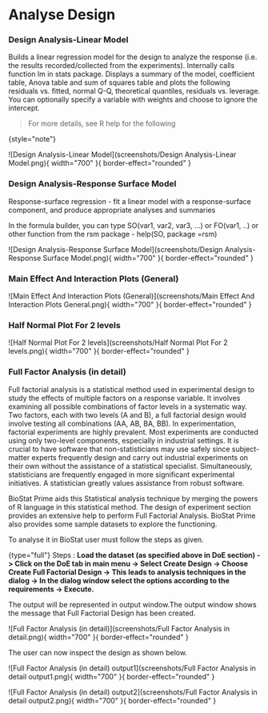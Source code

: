 # Analyse Design

### Design Analysis-Linear Model

Builds a linear regression model for the design to analyze the response (i.e. the results recorded/collected from the experiments). Internally calls function lm in stats package. Displays a summary of the model, coefficient table, Anova table and sum of squares table and plots the following residuals vs. fitted, normal Q-Q, theoretical quantiles, residuals vs. leverage. You can optionally specify a variable with weights and choose to ignore the intercept.

>For more details, see R help for the following
>
{style="note"}   


![Design Analysis-Linear Model](screenshots/Design Analysis-Linear Model.png){ width="700" }{ border-effect="rounded" }

### Design Analysis-Response Surface Model

Response-surface regression - fit a linear model with a response-surface component, and produce appropriate analyses and summaries

In the formula builder, you can type SO(var1, var2, var3, ...) or FO(var1, ..) or other function from the rsm package - help(SO, package =rsm)

![Design Analysis-Response Surface Model](screenshots/Design Analysis-Response Surface Model.png){ width="700" }{ border-effect="rounded" }

### Main Effect And Interaction Plots (General)

![Main Effect And Interaction Plots (General)](screenshots/Main Effect And Interaction Plots General.png){ width="700" }{ border-effect="rounded" }

### Half Normal Plot For 2 levels

![Half Normal Plot For 2 levels](screenshots/Half Normal Plot For 2 levels.png){ width="700" }{ border-effect="rounded" }

### Full Factor Analysis (in detail)

Full factorial analysis is a statistical method used in experimental design to study the effects of multiple factors on a response variable. It involves examining all possible combinations of factor levels in a systematic way. Two factors, each with two levels (A and B), a full factorial design would involve testing all combinations (AA, AB, BA, BB).
In experimentation, factorial experiments are highly prevalent. Most experiments are conducted using only two-level components, especially in industrial settings. It is crucial to have software that non-statisticians may use safely since subject-matter experts frequently design and carry out industrial experiments on their own without the assistance of a statistical specialist. Simultaneously, statisticians are frequently engaged in more significant experimental initiatives. A statistician greatly values assistance from robust software.

BioStat Prime aids this Statistical analysis technique by merging the powers of R language in this statistical method. The design of experiment section provides an extensive help to perform Full Factorial Analysis. BioStat Prime also provides some sample datasets to explore the functioning.

To analyse it in BioStat user must follow the steps as given.

{type="full"}
Steps
:
__Load the dataset (as specified above in DoE section) -> Click on the DoE tab in main menu -> Select Create Design -> Choose Create Full Factorial Design -> This leads to analysis techniques in the dialog -> In the dialog window select the options according to the requirements -> Execute.__

The output will be represented in output window.The output window shows the message that Full Factorial Design has been created.

![Full Factor Analysis (in detail)](screenshots/Full Factor Analysis in detail.png){ width="700" }{ border-effect="rounded" }

The user can now inspect the design as  shown below.

![Full Factor Analysis (in detail) output1](screenshots/Full Factor Analysis in detail output1.png){ width="700" }{ border-effect="rounded" }

![Full Factor Analysis (in detail) output2](screenshots/Full Factor Analysis in detail output2.png){ width="700" }{ border-effect="rounded" }
